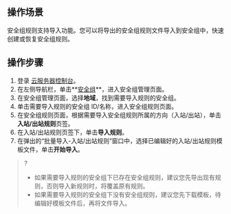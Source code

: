 ## 操作场景

安全组规则支持导入功能。您可以将导出的安全组规则文件导入到安全组中，快速创建或恢复安全组规则。

## 操作步骤

1. 登录 [云服务器控制台](https://console.cloud.tencent.com/cvm/index)。
2. 在左侧导航栏，单击**[安全组](https://console.cloud.tencent.com/cvm/securitygroup)**，进入安全组管理页面。
3. 在安全组管理页面，选择**地域**，找到需要导入规则的安全组。
4. 单击需要导入规则的安全组 ID/名称，进入安全组规则页面。
5. 在安全组规则页面，根据需要导入安全组规则所属的方向（入站/出站），单击**入站/出站规则**页签。
6. 在入站/出站规则页签下，单击**导入规则**。
7. 在弹出的“批量导入-入站/出站规则”窗口中，选择已编辑好的入站/出站规则模板文件，单击**开始导入**。
>? 
> - 如果需要导入规则的安全组下已存在安全组规则，建议您先导出现有规则，否则导入新规则时，将覆盖原有规则。
> - 如果需要导入规则的安全组下没有安全组规则，建议您先下载模板，待编辑好模板文件后，再将文件导入。
> 





